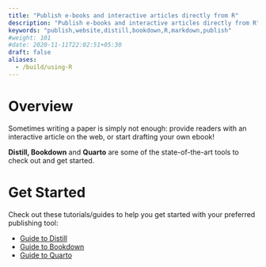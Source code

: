 ```yaml
---
title: "Publish e-books and interactive articles directly from R"
description: "Publish e-books and interactive articles directly from R"
keywords: "publish,website,distill,bookdown,R,markdown,publish"
#weight: 101
#date: 2020-11-11T22:02:51+05:30
draft: false
aliases:
  - /build/using-R
---
```

# Overview

Sometimes writing a paper is simply not enough: provide readers with an interactive article on the web, or start drafting your own ebook!

**Distill, Bookdown** and **Quarto** are some of the state-of-the-art tools to check out and get started.

# Get Started

Check out these tutorials/guides to help you get started with your preferred publishing tool:

- [Guide to Distill](https://rstudio.github.io/distill/)
- [Guide to Bookdown](https://bookdown.org/yihui/bookdown/)
- [Guide to Quarto](https://quarto.org/docs/guide/)
